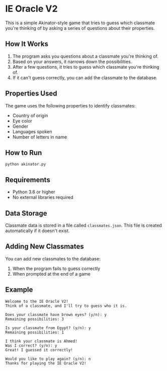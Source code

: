 # IE Oracle V2

This is a simple Akinator-style game that tries to guess which classmate you're thinking of by asking a series of questions about their properties.

## How It Works

1. The program asks you questions about a classmate you're thinking of.
2. Based on your answers, it narrows down the possibilities.
3. After a few questions, it tries to guess which classmate you're thinking of.
4. If it can't guess correctly, you can add the classmate to the database.

## Properties Used

The game uses the following properties to identify classmates:
- Country of origin
- Eye color
- Gender
- Languages spoken
- Number of letters in name

## How to Run

```
python akinator.py
```

## Requirements

- Python 3.6 or higher
- No external libraries required

## Data Storage

Classmate data is stored in a file called `classmates.json`. This file is created automatically if it doesn't exist.

## Adding New Classmates

You can add new classmates to the database:
1. When the program fails to guess correctly
2. When prompted at the end of a game

## Example

```
Welcome to the IE Oracle V2!
Think of a classmate, and I'll try to guess who it is.

Does your classmate have brown eyes? (y/n): y
Remaining possibilities: 3

Is your classmate from Egypt? (y/n): y
Remaining possibilities: 1

I think your classmate is Ahmed!
Was I correct? (y/n): y
Great! I guessed it correctly!

Would you like to play again? (y/n): n
Thanks for playing the IE Oracle V2! 
